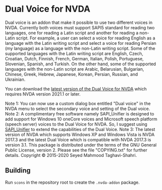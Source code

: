 # Dual Voice for NVDA #

Dual voice is an addon that make it possible to use two different voices in NVDA. Currently both voices must support SAPI5 standard for reading two languages, one for reading a Latin script and another for reading a non-Latin script. For example, a user can select a voice for reading English as a language with the Latin writing script and select a voice for reading Persian (my language) as a language with the non-Latin writing script. 
Some of the supported languages with the Latin writing script are English, Czech, Croatian, Dutch, Finnish, French, German, Italian, Polish, Portuguese, Slovenian, Spanish, and Turkish.
On the other hand, some of the supported languages with the non-Latin script are Arabic, Belarusian, Bulgarian, Chinese, Greek, Hebrew, Japanese, Korean, Persian, Russian, and Ukrainian.



You can download the [latest version of the Dual Voice for NVDA](https://github.com/Mahmood-Taghavi/dual_voice/releases/download/v5.3/dual_voice-5.3.nvda-addon) which requires NVDA version 2021.1 or later. 
                  

Note 1: You can now use a custom dialog box entitled "Dual voice" in the NVDA menu to select the secondary voice and setting of the Dual voice.
Note 2: A complimentary free software namely SAPI_Unifier is designed to add support for Windows 10 oneCore voices and Microsoft speech platform (speech server) voices to the Dual Voice for NVDA. So, I suggest using [SAPI_Unifier](https://mahmood-taghavi.github.io/SAPI_Unifier/) to extend the capabilities of the Dual Voice.
Note 3: The latest version of NVDA which supports Windows XP and Windows Vista is NVDA 2017.3 and the latest Dual Voice which is compatible with NVDA 2017.3 is version 3.1.
This package is distributed under the terms of the GNU General Public License, version 2. Please see the file "COPYING.txt" for further details.
Copyright © 2015-2020 Seyed Mahmood Taghavi-Shahri.
## Building
Run `scons` in the repository root to create the `.nvda-addon` package.

